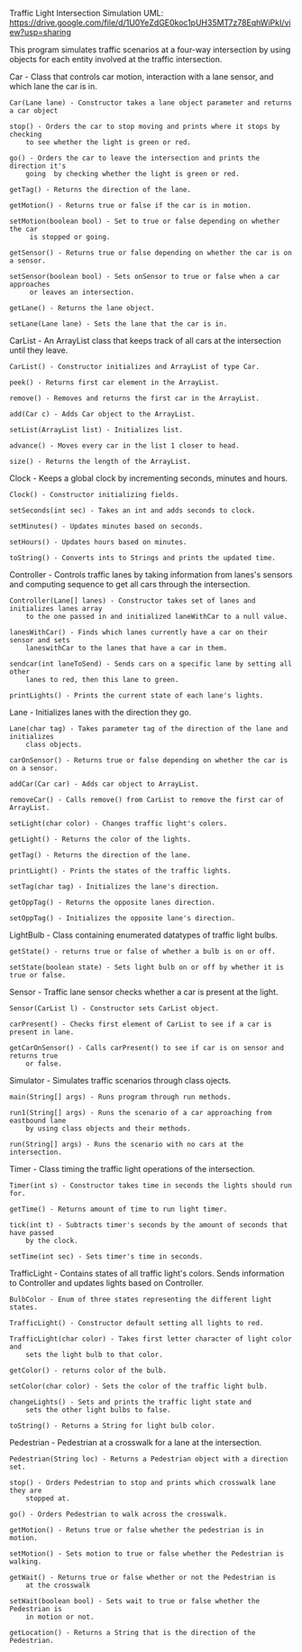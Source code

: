 Traffic Light Intersection Simulation
UML: https://drive.google.com/file/d/1U0YeZdGE0koc1pUH35MT7z78EqhWiPkI/view?usp=sharing

This program simulates traffic scenarios at a four-way intersection by using objects for 
each entity involved at the traffic intersection.

Car - Class that controls car motion, interaction with a lane sensor, and which lane 
    the car is in.

    Car(Lane lane) - Constructor takes a lane object parameter and returns a car object

    stop() - Orders the car to stop moving and prints where it stops by checking
        to see whether the light is green or red.

    go() - Orders the car to leave the intersection and prints the direction it's
        going  by checking whether the light is green or red.

    getTag() - Returns the direction of the lane.

    getMotion() - Returns true or false if the car is in motion.

    setMotion(boolean bool) - Set to true or false depending on whether the car
         is stopped or going.
         
    getSensor() - Returns true or false depending on whether the car is on a sensor.
    
    setSensor(boolean bool) - Sets onSensor to true or false when a car approaches
         or leaves an intersection.
         
    getLane() - Returns the lane object.
    
    setLane(Lane lane) - Sets the lane that the car is in.
    
CarList - An ArrayList class that keeps track of all cars at the intersection until they leave.
    
    CarList() - Constructor initializes and ArrayList of type Car.

    peek() - Returns first car element in the ArrayList.

    remove() - Removes and returns the first car in the ArrayList.

    add(Car c) - Adds Car object to the ArrayList.

    setList(ArrayList list) - Initializes list.

    advance() - Moves every car in the list 1 closer to head.

    size() - Returns the length of the ArrayList.

Clock - Keeps a global clock by incrementing seconds, minutes and hours.
    
    Clock() - Constructor initializing fields.

    setSeconds(int sec) - Takes an int and adds seconds to clock.

    setMinutes() - Updates minutes based on seconds.

    setHours() - Updates hours based on minutes.

    toString() - Converts ints to Strings and prints the updated time.

Controller - Controls traffic lanes by taking information from lanes's sensors and 
    computing sequence to get all cars through the intersection.

    Controller(Lane[] lanes) - Constructor takes set of lanes and initializes lanes array 
        to the one passed in and initialized laneWithCar to a null value.

    lanesWithCar() - Finds which lanes currently have a car on their sensor and sets
        laneswithCar to the lanes that have a car in them.

    sendcar(int laneToSend) - Sends cars on a specific lane by setting all other
        lanes to red, then this lane to green.

    printLights() - Prints the current state of each lane's lights.

Lane - Initializes lanes with the direction they go.

    Lane(char tag) - Takes parameter tag of the direction of the lane and initializes
        class objects.

    carOnSensor() - Returns true or false depending on whether the car is on a sensor.

    addCar(Car car) - Adds car object to ArrayList.

    removeCar() - Calls remove() from CarList to remove the first car of ArrayList.

    setLight(char color) - Changes traffic light's colors.

    getLight() - Returns the color of the lights.

    getTag() - Returns the direction of the lane.

    printLight() - Prints the states of the traffic lights.

    setTag(char tag) - Initializes the lane's direction.

    getOppTag() - Returns the opposite lanes direction.

    setOppTag() - Initializes the opposite lane's direction.

LightBulb - Class containing enumerated datatypes of traffic light bulbs.

    getState() - returns true or false of whether a bulb is on or off.

    setState(boolean state) - Sets light bulb on or off by whether it is true or false.

Sensor - Traffic lane sensor checks whether a car is present at the light.

    Sensor(CarList l) - Constructor sets CarList object.

    carPresent() - Checks first element of CarList to see if a car is present in lane.

    getCarOnSensor() - Calls carPresent() to see if car is on sensor and returns true
        or false.

Simulator - Simulates traffic scenarios through class ojects.

    main(String[] args) - Runs program through run methods.

    run1(String[] args) - Runs the scenario of a car approaching from eastbound lane
        by using class objects and their methods.

    run(String[] args) - Runs the scenario with no cars at the intersection.

Timer - Class timing the traffic light operations of the intersection.

    Timer(int s) - Constructor takes time in seconds the lights should run for.

    getTime() - Returns amount of time to run light timer.
    
    tick(int t) - Subtracts timer's seconds by the amount of seconds that have passed
        by the clock.
        
    setTime(int sec) - Sets timer's time in seconds.
    
TrafficLight - Contains states of all traffic light's colors. Sends information to Controller
    and updates lights based on Controller.
    
    BulbColor - Enum of three states representing the different light states.
    
    TrafficLight() - Constructor default setting all lights to red.
    
    TrafficLight(char color) - Takes first letter character of light color and
        sets the light bulb to that color.
        
    getColor() - returns color of the bulb.
    
    setColor(char color) - Sets the color of the traffic light bulb.
    
    changeLights() - Sets and prints the traffic light state and 
        sets the other light bulbs to false. 

    toString() - Returns a String for light bulb color.

Pedestrian - Pedestrian at a crosswalk for a lane at the intersection.

    Pedestrian(String loc) - Returns a Pedestrian object with a direction set.

    stop() - Orders Pedestrian to stop and prints which crosswalk lane they are
        stopped at.
    
    go() - Orders Pedestrian to walk across the crosswalk.

    getMotion() - Retuns true or false whether the pedestrian is in motion.

    setMotion() - Sets motion to true or false whether the Pedestrian is walking.

    getWait() - Returns true or false whether or not the Pedestrian is 
        at the crosswalk
    
    setWait(boolean bool) - Sets wait to true or false whether the Pedestrian is
        in motion or not.

    getLocation() - Returns a String that is the direction of the Pedestrian.
